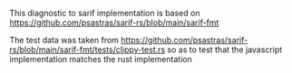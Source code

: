 This diagnostic to sarif implementation is based on https://github.com/psastras/sarif-rs/blob/main/sarif-fmt

The test data was taken from https://github.com/psastras/sarif-rs/blob/main/sarif-fmt/tests/clippy-test.rs so as to test that the javascript implementation matches the rust implementation